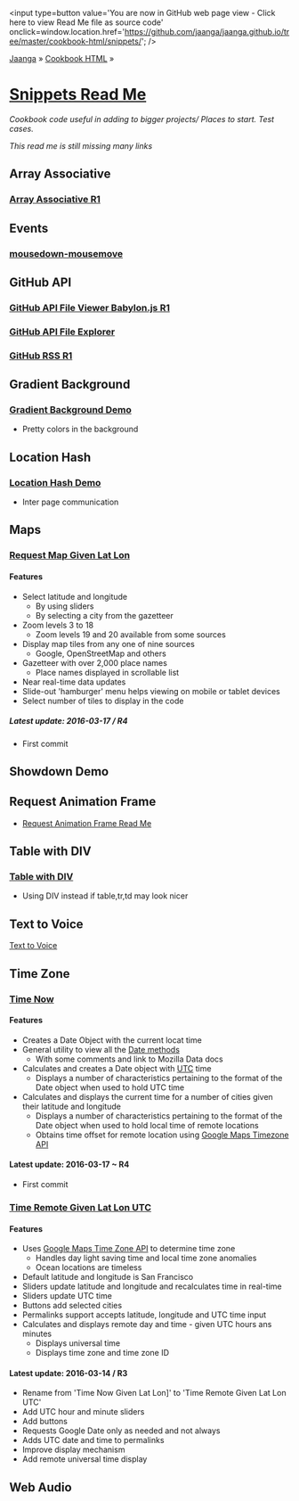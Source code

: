 <span style=display:none; >[You are now in GitHub source code view - Click here to view Read Me file as a web page]( http://jaanga.github.io/cookbook-html/snippets/index.html "View file as a web page." ) </span>
<input type=button value='You are now in GitHub web page view - Click here to view Read Me file as source code' onclick=window.location.href='https://github.com/jaanga/jaanga.github.io/tree/master/cookbook-html/snippets/'; />

[Jaanga]( http://jaanga.github.io ) &raquo; [Cookbook HTML]( http://jaanga.github.io/cookbook-html/  ) &raquo;

[Snippets Read Me]( index.html )
===

_Cookbook code useful in adding to bigger projects/ Places to start. Test cases._

_This read me is still missing many links_


## Array Associative

### [Array Associative R1]( http://jaanga.github.io/cookbook-html/snippets/array-associative/array-associative-r1.html )


## Events

### [mousedown-mousemove]( http://jaanga.github.io/cookbook-html/snippets/events/mousedown-mousemove-r1.html )


## GitHub API

### [GitHub API File Viewer Babylon.js R1]( http://jaanga.github.io/cookbook-html/snippets/github-api-rss/file-viewers/github-api-file-viewer-babylonjs-r1.html )

### [GitHub API File Explorer]( http://jaanga.github.io/cookbook-html/snippets/github-api-rss/github-api-explorer/github-api-explorer-r1.html )

### [GitHub RSS R1]( http://jaanga.github.io/cookbook-html/snippets/github-api-rss/github-rss/github-rss-r1.html )


## Gradient Background

### [Gradient Background Demo ]( http://jaanga.github.io/cookbook-html/snippets/gradient-background/gradient-background-r1.html )

* Pretty colors in the background




## Location Hash

### [Location Hash Demo]( http://jaanga.github.io/cookbook-html/snippets/location-hash/location-hash-parse-variable-lengths-r1.html )

* Inter page communication




## Maps

### [Request Map Given Lat Lon]( http://jaanga.github.io/cookbook-html/snippets/maps/request-map-given-lat-lon/ )

#### Features

* Select latitude and longitude
	* By using sliders
	* By selecting a city from the gazetteer
* Zoom levels 3 to 18
	* Zoom levels 19 and 20 available from some sources
* Display map tiles from any one of nine sources
	* Google, OpenStreetMap and others
* Gazetteer with over 2,000 place names
	* Place names displayed in scrollable list
* Near real-time data updates
* Slide-out 'hamburger' menu helps viewing on mobile or tablet devices
* Select number of tiles to display in the code

##### Latest update: 2016-03-17 / R4

* First commit



## Showdown Demo



## Request Animation Frame

* [Request Animation Frame Read Me]( http://jaanga.github.io/cookbook-html/snippets/request-animation-frame/ )

## Table with DIV

### [Table with DIV ]( http://jaanga.github.io/cookbook-html/snippets/table-with-div/table-with-div-r1.html )

* Using DIV instead if table,tr,td may look nicer



## Text to Voice

[ Text to Voice]( http://jaanga.github.io/cookbook-html/snippets/text-to-voice/speech-synth-basic.html )




## Time Zone

### [Time Now]( http://jaanga.github.io/cookbook-html/snippets/time-zone/time-now/ )

#### Features

* Creates a Date Object with the current locat time
* General utility to view all the [Date methods]( https://developer.mozilla.org/en-US/docs/Web/JavaScript/Reference/Global_Objects/Date )
	* With some comments and link to Mozilla Data docs 
* Calculates and creates a Date object with [UTC]( https://en.wikipedia.org/wiki/Coordinated_Universal_Time ) time
	* Displays a number of characteristics pertaining to the format of the Date object when used to hold UTC time
* Calculates and displays the current time for a number of cities given their latitude and longitude
	* Displays a number of characteristics pertaining to the format of the Date object when used to hold local time of remote locations
	* Obtains time offset for remote location using [Google Maps Timezone API]( https://developers.google.com/maps/documentation/timezone/intro )

#### Latest update: 2016-03-17 ~ R4
 
* First commit


### [Time Remote Given Lat Lon UTC]( http://jaanga.github.io/cookbook-html/snippets/time-zone/time-remote-given-lat-lon-utc/ )

#### Features
 
* Uses [Google Maps Time Zone API]( https://developers.google.com/maps/documentation/timezone/intro ) to determine time zone
	* Handles day light saving time and local time zone anomalies
	* Ocean locations are timeless
* Default latitude and longitude is San Francisco
* Sliders update latitude and longitude and recalculates time in real-time
* Sliders update UTC time
* Buttons add selected cities
* Permalinks support accepts latitude, longitude and UTC time input
* Calculates and displays remote day and time - given UTC hours ans minutes
	* Displays universal time
	* Displays time zone and time zone ID

#### Latest update: 2016-03-14 / R3

* Rename from 'Time Now Given Lat Lon]' to 'Time Remote Given Lat Lon UTC'
* Add UTC hour and minute sliders
* Add buttons
* Requests Google Date only as needed and not always
* Adds UTC date and time to permalinks
* Improve display mechanism
* Add remote universal time display 




## Web Audio


